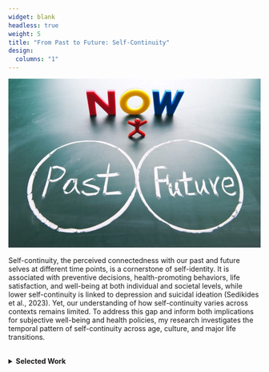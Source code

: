 ```yaml
---
widget: blank
headless: true
weight: 5
title: "From Past to Future: Self-Continuity"
design:
  columns: "1"
---
```


<div class="row">
  <div class="col-md-6">
    <img src="pastfuture.jpeg" style="max-width:100%;">
  </div>
  <div class="col-md-6">
    <p>
      Self-continuity, the perceived connectedness with our past and future selves at different time points, is a cornerstone of self-identity. It is associated with preventive decisions, health-promoting behaviors, life satisfaction, and well-being at both individual and societal levels, while lower self-continuity is linked to depression and suicidal ideation (Sedikides et al., 2023). Yet, our understanding of how self-continuity varies across contexts remains limited. To address this gap and inform both implications for subjective well-being and health policies, my research investigates the temporal pattern of self-continuity across age, culture, and major life transitions.
    </p>
  </div>
</div>

<br>
<details>
<summary><b>Selected Work</b></summary>
  <b>Lu, Y.</b>, Gerstorf, D., & Löckenhoff, C. E. (2023). Age differences in self-continuity in the U.S. and Germany: The role of temporal direction, temporal distance, and demographics. <i>The Journals of Gerontology: Series B</i>. [<a href="https://doi.org/10.1093/geronb/gbad002">Link</a>]
  
  <br>
  <b>Lu, Y.</b>, & Löckenhoff, C. E. (2024). Differences in the temporal extension of self-continuity over the course of the COVID-19 pandemic. <i>Self and Identity</i>. [<a href="https://doi.org/10.1080/15298868.2024.2400732">Link</a>]

  <br>
  <b>Lu, Y.</b>, Rutt, J., Thomas, M., & Löckenhoff, C. E. (2025). Modeling temporal self-continuity and its association with temporal discounting. <i>Personality and Individual Differences</i>. [<a href="https://doi.org/10.1016/j.paid.2025.113354">Link</a>]

  
  <br>
  <b>Lu, Y.</b>, Lu, Y., Ghose, U., Gerstorf, D., & Löckenhoff, C. E. (under review). Longitudinal health-related precursors of self-continuity in the German Socio-Economic Panel Study.
</details>
